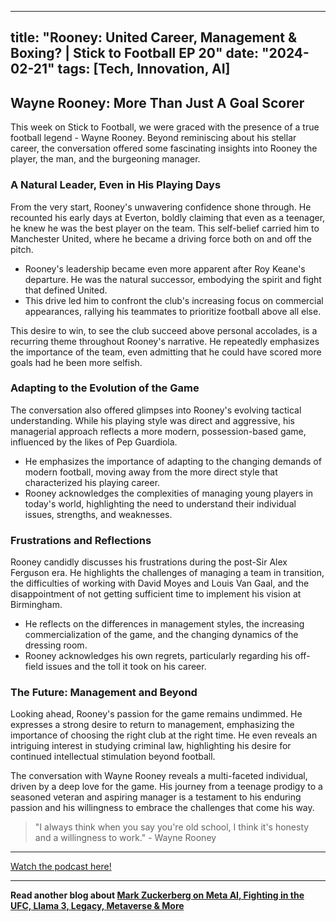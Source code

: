 
---
title: "Rooney: United Career, Management & Boxing? | Stick to Football EP 20"
date: "2024-02-21"
tags: [Tech, Innovation, AI]
---

## Wayne Rooney: More Than Just A Goal Scorer

This week on Stick to Football, we were graced with the presence of a true football legend - Wayne Rooney.  Beyond reminiscing about his stellar career, the conversation offered some fascinating insights into Rooney the player, the man, and the burgeoning manager. 

### A Natural Leader, Even in His Playing Days

From the very start, Rooney's unwavering confidence shone through. He recounted his early days at Everton, boldly claiming that even as a teenager, he knew he was the best player on the team. This self-belief carried him to Manchester United, where he became a driving force both on and off the pitch.

* Rooney's leadership became even more apparent after Roy Keane's departure. He was the natural successor, embodying the spirit and fight that defined United. 
* This drive led him to confront the club's increasing focus on commercial appearances, rallying his teammates to prioritize football above all else.  

This desire to win, to see the club succeed above personal accolades, is a recurring theme throughout Rooney's narrative. He repeatedly emphasizes the importance of the team, even admitting that he could have scored more goals had he been more selfish. 

### Adapting to the Evolution of the Game

The conversation also offered glimpses into Rooney's evolving tactical understanding. While his playing style was direct and aggressive, his managerial approach reflects a more modern, possession-based game, influenced by the likes of Pep Guardiola. 

* He emphasizes the importance of adapting to the changing demands of modern football, moving away from the more direct style that characterized his playing career. 
* Rooney acknowledges the complexities of managing young players in today's world, highlighting the need to understand their individual issues, strengths, and weaknesses.

### Frustrations and Reflections

Rooney candidly discusses his frustrations during the post-Sir Alex Ferguson era. He highlights the challenges of managing a team in transition, the difficulties of working with David Moyes and Louis Van Gaal, and the disappointment of not getting sufficient time to implement his vision at Birmingham.

*  He reflects on the differences in management styles, the increasing commercialization of the game, and the changing dynamics of the dressing room. 
*  Rooney acknowledges his own regrets, particularly regarding his off-field issues and the toll it took on his career.

### The Future: Management and Beyond

Looking ahead, Rooney's passion for the game remains undimmed. He expresses a strong desire to return to management, emphasizing the importance of choosing the right club at the right time.  He even reveals an intriguing interest in studying criminal law, highlighting his desire for continued intellectual stimulation beyond football. 

The conversation with Wayne Rooney reveals a multi-faceted individual, driven by a deep love for the game.  His journey from a teenage prodigy to a seasoned veteran and aspiring manager is a testament to his enduring passion and his willingness to embrace the challenges that come his way.  

> "I always think when you say you're old school, I think it's honesty and a willingness to work." - Wayne Rooney

---
        




<a href="https://youtube.com/watch?v=_5p4LAemduE" target="_blank">Watch the podcast here!</a>


---

**Read another blog about [Mark Zuckerberg on Meta AI, Fighting in the UFC, Llama 3, Legacy, Metaverse & More](./20240418-markzuckerberg-robertonickson.md)**
